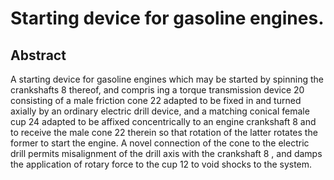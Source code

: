 # Starting device for gasoline engines.

## Abstract
A starting device for gasoline engines which may be started by spinning the crankshafts 8 thereof, and compris ing a torque transmission device 20 consisting of a male friction cone 22 adapted to be fixed in and turned axially by an ordinary electric drill device, and a matching conical female cup 24 adapted to be affixed concentrically to an engine crankshaft 8 and to receive the male cone 22 therein so that rotation of the latter rotates the former to start the engine. A novel connection of the cone to the electric drill permits misalignment of the drill axis with the crankshaft 8 , and damps the application of rotary force to the cup 12 to void shocks to the system.